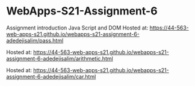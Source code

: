 # WebApps-S21-Assignment-6
Assignment introduction Java Script and DOM
Hosted at: https://44-563-web-apps-s21.github.io/webapps-s21-assignment-6-adedejisalim/pass.html

Hosted at: https://44-563-web-apps-s21.github.io/webapps-s21-assignment-6-adedejisalim/arithmetic.html

Hosted at: https://44-563-web-apps-s21.github.io/webapps-s21-assignment-6-adedejisalim/car.html

